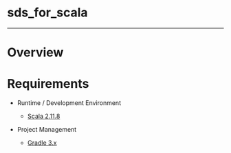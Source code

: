 # sds_for_scala

---
# Overview



# Requirements

* Runtime / Development Environment
    * [Scala 2.11.8](https://www.scala-lang.org/)

* Project Management
    * [Gradle 3.x](http://gradle.org/)
